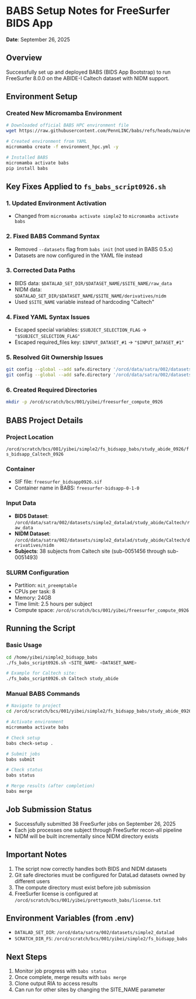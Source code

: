 # BABS Setup Notes for FreeSurfer BIDS App
**Date**: September 26, 2025

## Overview
Successfully set up and deployed BABS (BIDS App Bootstrap) to run FreeSurfer 8.0.0 on the ABIDE-I Caltech dataset with NIDM support.

## Environment Setup

### Created New Micromamba Environment
```bash
# Downloaded official BABS HPC environment file
wget https://raw.githubusercontent.com/PennLINC/babs/refs/heads/main/environment_hpc.yml

# Created environment from YAML
micromamba create -f environment_hpc.yml -y

# Installed BABS
micromamba activate babs
pip install babs
```

## Key Fixes Applied to `fs_babs_script0926.sh`

### 1. Updated Environment Activation
- Changed from `micromamba activate simple2` to `micromamba activate babs`

### 2. Fixed BABS Command Syntax
- Removed `--datasets` flag from `babs init` (not used in BABS 0.5.x)
- Datasets are now configured in the YAML file instead

### 3. Corrected Data Paths
- BIDS data: `$DATALAD_SET_DIR/$DATASET_NAME/$SITE_NAME/raw_data`
- NIDM data: `$DATALAD_SET_DIR/$DATASET_NAME/$SITE_NAME/derivatives/nidm`
- Used `$SITE_NAME` variable instead of hardcoding "Caltech"

### 4. Fixed YAML Syntax Issues
- Escaped special variables: `$SUBJECT_SELECTION_FLAG` → `"$SUBJECT_SELECTION_FLAG"`
- Escaped required_files key: `$INPUT_DATASET_#1` → `"$INPUT_DATASET_#1"`

### 5. Resolved Git Ownership Issues
```bash
git config --global --add safe.directory '/orcd/data/satra/002/datasets/simple2_datalad/study_abide/Caltech/raw_data/.git'
git config --global --add safe.directory '/orcd/data/satra/002/datasets/simple2_datalad/study_abide/Caltech/derivatives/nidm/.git'
```

### 6. Created Required Directories
```bash
mkdir -p /orcd/scratch/bcs/001/yibei/freesurfer_compute_0926
```

## BABS Project Details

### Project Location
`/orcd/scratch/bcs/001/yibei/simple2/fs_bidsapp_babs/study_abide_0926/fs_bidsapp_Caltech_0926`

### Container
- SIF file: `freesurfer_bidsapp0926.sif`
- Container name in BABS: `freesurfer-bidsapp-0-1-0`

### Input Data
- **BIDS Dataset**: `/orcd/data/satra/002/datasets/simple2_datalad/study_abide/Caltech/raw_data`
- **NIDM Dataset**: `/orcd/data/satra/002/datasets/simple2_datalad/study_abide/Caltech/derivatives/nidm`
- **Subjects**: 38 subjects from Caltech site (sub-0051456 through sub-0051493)

### SLURM Configuration
- Partition: `mit_preemptable`
- CPUs per task: 8
- Memory: 24GB
- Time limit: 2.5 hours per subject
- Compute space: `/orcd/scratch/bcs/001/yibei/freesurfer_compute_0926`

## Running the Script

### Basic Usage
```bash
cd /home/yibei/simple2_bidsapp_babs
./fs_babs_script0926.sh <SITE_NAME> <DATASET_NAME>

# Example for Caltech site:
./fs_babs_script0926.sh Caltech study_abide
```

### Manual BABS Commands
```bash
# Navigate to project
cd /orcd/scratch/bcs/001/yibei/simple2/fs_bidsapp_babs/study_abide_0926/fs_bidsapp_Caltech_0926

# Activate environment
micromamba activate babs

# Check setup
babs check-setup .

# Submit jobs
babs submit

# Check status
babs status

# Merge results (after completion)
babs merge
```

## Job Submission Status
- Successfully submitted 38 FreeSurfer jobs on September 26, 2025
- Each job processes one subject through FreeSurfer recon-all pipeline
- NIDM will be built incrementally since NIDM directory exists

## Important Notes
1. The script now correctly handles both BIDS and NIDM datasets
2. Git safe directories must be configured for DataLad datasets owned by different users
3. The compute directory must exist before job submission
4. FreeSurfer license is configured at `/orcd/scratch/bcs/001/yibei/prettymouth_babs/license.txt`

## Environment Variables (from .env)
- `DATALAD_SET_DIR`: `/orcd/data/satra/002/datasets/simple2_datalad`
- `SCRATCH_DIR_FS`: `/orcd/scratch/bcs/001/yibei/simple2/fs_bidsapp_babs`

## Next Steps
1. Monitor job progress with `babs status`
2. Once complete, merge results with `babs merge`
3. Clone output RIA to access results
4. Can run for other sites by changing the SITE_NAME parameter
